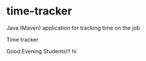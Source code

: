 # time-tracker
Java (Maven) application for tracking time on the job

Time tracker

Good Evening Students!!!
hi
